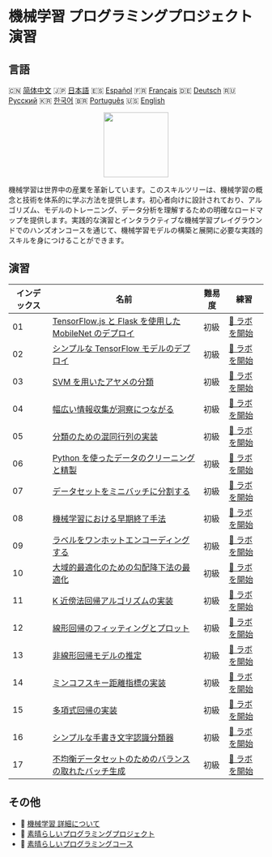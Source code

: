 # 機械学習 プログラミングプロジェクト演習

## 言語

🇨🇳 [简体中文](README_zh.md) 🇯🇵 [日本語](README_ja.md) 🇪🇸 [Español](README_es.md) 🇫🇷 [Français](README_fr.md) 🇩🇪 [Deutsch](README_de.md) 🇷🇺 [Русский](README_ru.md) 🇰🇷 [한국어](README_ko.md) 🇧🇷 [Português](README_pt.md) 🇺🇸 [English](README.md) 

<div align="center">
<img width="128px" src="https://file.labex.io/path/1kXLbMH5geSl.png">
</div>

機械学習は世界中の産業を革新しています。このスキルツリーは、機械学習の概念と技術を体系的に学ぶ方法を提供します。初心者向けに設計されており、アルゴリズム、モデルのトレーニング、データ分析を理解するための明確なロードマップを提供します。実践的な演習とインタラクティブな機械学習プレイグラウンドでのハンズオンコースを通じて、機械学習モデルの構築と展開に必要な実践的スキルを身につけることができます。

## 演習

|   インデックス | 名前                                                                                                                                          | 難易度   | 練習                                                                                                         |
|----------------|-----------------------------------------------------------------------------------------------------------------------------------------------|----------|--------------------------------------------------------------------------------------------------------------|
|             01 | [TensorFlow.js と Flask を使用した MobileNet のデプロイ](https://labex.io/ja/courses/project-deploying-mobilenet-with-tensorflowjs-and-flask) | 初級     | [🚀 ラボを開始](https://labex.io/ja/courses/project-deploying-mobilenet-with-tensorflowjs-and-flask)         |
|             02 | [シンプルな TensorFlow モデルのデプロイ](https://labex.io/ja/courses/project-deploying-a-simple-tensorflow-model)                             | 初級     | [🚀 ラボを開始](https://labex.io/ja/courses/project-deploying-a-simple-tensorflow-model)                     |
|             03 | [SVM を用いたアヤメの分類](https://labex.io/ja/courses/project-classifying-iris-using-svm)                                                    | 初級     | [🚀 ラボを開始](https://labex.io/ja/courses/project-classifying-iris-using-svm)                              |
|             04 | [幅広い情報収集が洞察につながる](https://labex.io/ja/courses/project-broad-listening-leads-to-insight)                                        | 初級     | [🚀 ラボを開始](https://labex.io/ja/courses/project-broad-listening-leads-to-insight)                        |
|             05 | [分類のための混同行列の実装](https://labex.io/ja/courses/project-create-confusion-matrix)                                                     | 初級     | [🚀 ラボを開始](https://labex.io/ja/courses/project-create-confusion-matrix)                                 |
|             06 | [Python を使ったデータのクリーニングと精製](https://labex.io/ja/courses/project-csv-data-purification)                                        | 初級     | [🚀 ラボを開始](https://labex.io/ja/courses/project-csv-data-purification)                                   |
|             07 | [データセットをミニバッチに分割する](https://labex.io/ja/courses/project-divide-dataset-into-mini-batches)                                    | 初級     | [🚀 ラボを開始](https://labex.io/ja/courses/project-divide-dataset-into-mini-batches)                        |
|             08 | [機械学習における早期終了手法](https://labex.io/ja/courses/project-early-stopping)                                                            | 初級     | [🚀 ラボを開始](https://labex.io/ja/courses/project-early-stopping)                                          |
|             09 | [ラベルをワンホットエンコーディングする](https://labex.io/ja/courses/project-encoding-label-to-one-hot)                                       | 初級     | [🚀 ラボを開始](https://labex.io/ja/courses/project-encoding-label-to-one-hot)                               |
|             10 | [大域的最適化のための勾配降下法の最適化](https://labex.io/ja/courses/project-haste-makes-waste)                                               | 初級     | [🚀 ラボを開始](https://labex.io/ja/courses/project-haste-makes-waste)                                       |
|             11 | [K 近傍法回帰アルゴリズムの実装](https://labex.io/ja/courses/project-k-nearest-neighbors-regression-algorithm-implementation)                 | 初級     | [🚀 ラボを開始](https://labex.io/ja/courses/project-k-nearest-neighbors-regression-algorithm-implementation) |
|             12 | [線形回帰のフィッティングとプロット](https://labex.io/ja/courses/project-linear-regression-fitting-and-plotting)                              | 初級     | [🚀 ラボを開始](https://labex.io/ja/courses/project-linear-regression-fitting-and-plotting)                  |
|             13 | [非線形回帰モデルの推定](https://labex.io/ja/courses/project-linear-validation-method)                                                        | 初級     | [🚀 ラボを開始](https://labex.io/ja/courses/project-linear-validation-method)                                |
|             14 | [ミンコフスキー距離指標の実装](https://labex.io/ja/courses/project-implementing-minkowski-distance-metric)                                    | 初級     | [🚀 ラボを開始](https://labex.io/ja/courses/project-implementing-minkowski-distance-metric)                  |
|             15 | [多項式回帰の実装](https://labex.io/ja/courses/project-polynomial-regression-implementation-and-application)                                  | 初級     | [🚀 ラボを開始](https://labex.io/ja/courses/project-polynomial-regression-implementation-and-application)    |
|             16 | [シンプルな手書き文字認識分類器](https://labex.io/ja/courses/project-simple-handwritten-character-recognition-classifier)                     | 初級     | [🚀 ラボを開始](https://labex.io/ja/courses/project-simple-handwritten-character-recognition-classifier)     |
|             17 | [不均衡データセットのためのバランスの取れたバッチ生成](https://labex.io/ja/courses/project-balanced-batch-generation-for-imbalanced-datasets) | 初級     | [🚀 ラボを開始](https://labex.io/ja/courses/project-balanced-batch-generation-for-imbalanced-datasets)       |

## その他

- 🔗 [機械学習 詳細について](https://labex.io/ja/skilltrees/ml)
- 🔗 [素晴らしいプログラミングプロジェクト](https://github.com/labex-labs/awesome-programming-projects)
- 🔗 [素晴らしいプログラミングコース](https://github.com/labex-labs/awesome-programming-courses)

